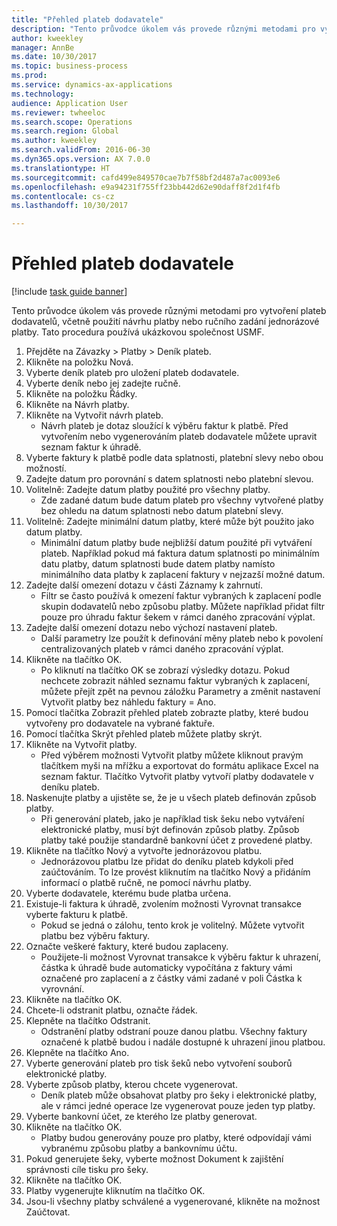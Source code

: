 ```yaml
--- 
title: "Přehled plateb dodavatele"
description: "Tento průvodce úkolem vás provede různými metodami pro vytvoření plateb dodavatelů, včetně použití návrhu platby nebo ručního zadání jednorázové platby."
author: kweekley
manager: AnnBe
ms.date: 10/30/2017
ms.topic: business-process
ms.prod: 
ms.service: dynamics-ax-applications
ms.technology: 
audience: Application User
ms.reviewer: twheeloc
ms.search.scope: Operations
ms.search.region: Global
ms.author: kweekley
ms.search.validFrom: 2016-06-30
ms.dyn365.ops.version: AX 7.0.0
ms.translationtype: HT
ms.sourcegitcommit: cafd499e849570cae7b7f58bf2d487a7ac0093e6
ms.openlocfilehash: e9a94231f755ff23bb442d62e90daff8f2d1f4fb
ms.contentlocale: cs-cz
ms.lasthandoff: 10/30/2017

---
```

# <a name="vendor-payment-overview"></a>Přehled plateb dodavatele

[!include [task guide banner](../../includes/task-guide-banner.md)]

Tento průvodce úkolem vás provede různými metodami pro vytvoření plateb dodavatelů, včetně použití návrhu platby nebo ručního zadání jednorázové platby. Tato procedura používá ukázkovou společnost USMF.

1. Přejděte na Závazky > Platby > Deník plateb.
2. Klikněte na položku Nová.
3. Vyberte deník plateb pro uložení plateb dodavatele. 
4. Vyberte deník nebo jej zadejte ručně.
5. Klikněte na položku Řádky.
6. Klikněte na Návrh platby.
7. Klikněte na Vytvořit návrh plateb.
    * Návrh plateb je dotaz sloužící k výběru faktur k platbě. Před vytvořením nebo vygenerováním plateb dodavatele můžete upravit seznam faktur k úhradě.  
8. Vyberte faktury k platbě podle data splatnosti, platební slevy nebo obou možností. 
9. Zadejte datum pro porovnání s datem splatnosti nebo platební slevou. 
10. Volitelně: Zadejte datum platby použité pro všechny platby.
    * Zde zadané datum bude datum plateb pro všechny vytvořené platby bez ohledu na datum splatnosti nebo datum platební slevy.  
11. Volitelně: Zadejte minimální datum platby, které může být použito jako datum platby.
    * Minimální datum platby bude nejbližší datum použité při vytváření plateb. Například pokud má faktura datum splatnosti po minimálním datu platby, datum splatnosti bude datem platby namísto minimálního data platby k zaplacení faktury v nejzazší možné datum.  
12. Zadejte další omezení dotazu v části Záznamy k zahrnutí.
    * Filtr se často používá k omezení faktur vybraných k zaplacení podle skupin dodavatelů nebo způsobu platby. Můžete například přidat filtr pouze pro úhradu faktur šekem v rámci daného zpracování výplat.  
13. Zadejte další omezení dotazu nebo výchozí nastavení plateb. 
    * Další parametry lze použít k definování měny plateb nebo k povolení centralizovaných plateb v rámci daného zpracování výplat.  
14. Klikněte na tlačítko OK.
    * Po kliknutí na tlačítko OK se zobrazí výsledky dotazu. Pokud nechcete zobrazit náhled seznamu faktur vybraných k zaplacení, můžete přejít zpět na pevnou záložku Parametry a změnit nastavení Vytvořit platby bez náhledu faktury = Ano.  
15. Pomocí tlačítka Zobrazit přehled plateb zobrazte platby, které budou vytvořeny pro dodavatele na vybrané faktuře.
16. Pomocí tlačítka Skrýt přehled plateb můžete platby skrýt. 
17. Klikněte na Vytvořit platby.
    * Před výběrem možnosti Vytvořit platby můžete kliknout pravým tlačítkem myši na mřížku a exportovat do formátu aplikace Excel na seznam faktur. Tlačítko Vytvořit platby vytvoří platby dodavatele v deníku plateb.  
18. Naskenujte platby a ujistěte se, že je u všech plateb definován způsob platby. 
    * Při generování plateb, jako je například tisk šeku nebo vytváření elektronické platby, musí být definován způsob platby. Způsob platby také použije standardně bankovní účet z provedené platby.  
19. Klikněte na tlačítko Nový a vytvořte jednorázovou platbu.
    * Jednorázovou platbu lze přidat do deníku plateb kdykoli před zaúčtováním. To lze provést kliknutím na tlačítko Nový a přidáním informací o platbě ručně, ne pomocí návrhu platby.  
20. Vyberte dodavatele, kterému bude platba určena.
21. Existuje-li faktura k úhradě, zvolením možnosti Vyrovnat transakce vyberte fakturu k platbě.
    * Pokud se jedná o zálohu, tento krok je volitelný. Můžete vytvořit platbu bez výběru faktury.  
22. Označte veškeré faktury, které budou zaplaceny.
    * Použijete-li možnost Vyrovnat transakce k výběru faktur k uhrazení, částka k úhradě bude automaticky vypočítána z faktury vámi označené pro zaplacení a z částky vámi zadané v poli Částka k vyrovnání.  
23. Klikněte na tlačítko OK.
24. Chcete-li odstranit platbu, označte řádek.
25. Klepněte na tlačítko Odstranit.
    * Odstranění platby odstraní pouze danou platbu. Všechny faktury označené k platbě budou i nadále dostupné k uhrazení jinou platbou.  
26. Klepněte na tlačítko Ano.
27. Vyberte generování plateb pro tisk šeků nebo vytvoření souborů elektronické platby.
28. Vyberte způsob platby, kterou chcete vygenerovat.
    * Deník plateb může obsahovat platby pro šeky i elektronické platby, ale v rámci jedné operace lze vygenerovat pouze jeden typ platby.  
29. Vyberte bankovní účet, ze kterého lze platby generovat.
30. Klikněte na tlačítko OK.
    * Platby budou generovány pouze pro platby, které odpovídají vámi vybranému způsobu platby a bankovnímu účtu.  
31. Pokud generujete šeky, vyberte možnost Dokument k zajištění správnosti cíle tisku pro šeky.
32. Klikněte na tlačítko OK.
33. Platby vygenerujte kliknutím na tlačítko OK.
34. Jsou-li všechny platby schválené a vygenerované, klikněte na možnost Zaúčtovat. 


